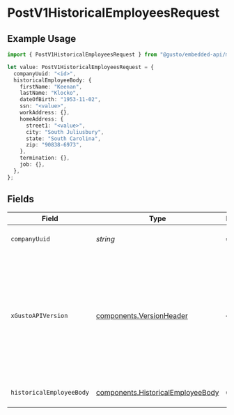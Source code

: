 # PostV1HistoricalEmployeesRequest

## Example Usage

```typescript
import { PostV1HistoricalEmployeesRequest } from "@gusto/embedded-api/models/operations";

let value: PostV1HistoricalEmployeesRequest = {
  companyUuid: "<id>",
  historicalEmployeeBody: {
    firstName: "Keenan",
    lastName: "Klocko",
    dateOfBirth: "1953-11-02",
    ssn: "<value>",
    workAddress: {},
    homeAddress: {
      street1: "<value>",
      city: "South Juliusbury",
      state: "South Carolina",
      zip: "90838-6973",
    },
    termination: {},
    job: {},
  },
};
```

## Fields

| Field                                                                                                                                                                                                                        | Type                                                                                                                                                                                                                         | Required                                                                                                                                                                                                                     | Description                                                                                                                                                                                                                  |
| ---------------------------------------------------------------------------------------------------------------------------------------------------------------------------------------------------------------------------- | ---------------------------------------------------------------------------------------------------------------------------------------------------------------------------------------------------------------------------- | ---------------------------------------------------------------------------------------------------------------------------------------------------------------------------------------------------------------------------- | ---------------------------------------------------------------------------------------------------------------------------------------------------------------------------------------------------------------------------- |
| `companyUuid`                                                                                                                                                                                                                | *string*                                                                                                                                                                                                                     | :heavy_check_mark:                                                                                                                                                                                                           | The UUID of the company                                                                                                                                                                                                      |
| `xGustoAPIVersion`                                                                                                                                                                                                           | [components.VersionHeader](../../models/components/versionheader.md)                                                                                                                                                         | :heavy_minus_sign:                                                                                                                                                                                                           | Determines the date-based API version associated with your API call. If none is provided, your application's [minimum API version](https://docs.gusto.com/embedded-payroll/docs/api-versioning#minimum-api-version) is used. |
| `historicalEmployeeBody`                                                                                                                                                                                                     | [components.HistoricalEmployeeBody](../../models/components/historicalemployeebody.md)                                                                                                                                       | :heavy_check_mark:                                                                                                                                                                                                           | Create a historical employee.                                                                                                                                                                                                |